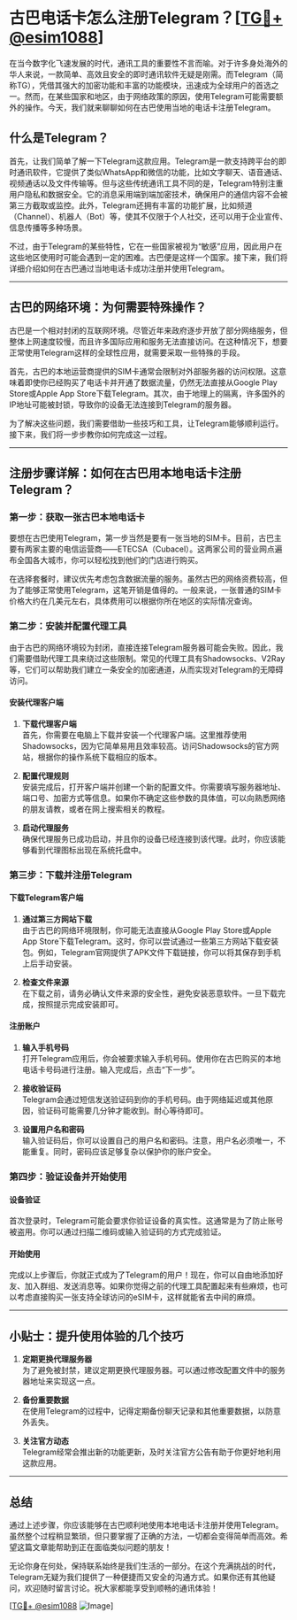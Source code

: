 # 古巴电话卡怎么注册Telegram？[[TG💪+ @esim1088](https://t.me/s/esim1088)]

在当今数字化飞速发展的时代，通讯工具的重要性不言而喻。对于许多身处海外的华人来说，一款简单、高效且安全的即时通讯软件无疑是刚需。而Telegram（简称TG），凭借其强大的加密功能和丰富的功能模块，迅速成为全球用户的首选之一。然而，在某些国家和地区，由于网络政策的原因，使用Telegram可能需要额外的操作。今天，我们就来聊聊如何在古巴使用当地的电话卡注册Telegram。

## 什么是Telegram？

首先，让我们简单了解一下Telegram这款应用。Telegram是一款支持跨平台的即时通讯软件，它提供了类似WhatsApp和微信的功能，比如文字聊天、语音通话、视频通话以及文件传输等。但与这些传统通讯工具不同的是，Telegram特别注重用户隐私和数据安全。它的消息采用端到端加密技术，确保用户的通信内容不会被第三方截取或监控。此外，Telegram还拥有丰富的功能扩展，比如频道（Channel）、机器人（Bot）等，使其不仅限于个人社交，还可以用于企业宣传、信息传播等多种场景。

不过，由于Telegram的某些特性，它在一些国家被视为“敏感”应用，因此用户在这些地区使用时可能会遇到一定的困难。古巴便是这样一个国家。接下来，我们将详细介绍如何在古巴通过当地电话卡成功注册并使用Telegram。

---

## 古巴的网络环境：为何需要特殊操作？

古巴是一个相对封闭的互联网环境。尽管近年来政府逐步开放了部分网络服务，但整体上网速度较慢，而且许多国际应用和服务无法直接访问。在这种情况下，想要正常使用Telegram这样的全球性应用，就需要采取一些特殊的手段。

首先，古巴的本地运营商提供的SIM卡通常会限制对外部服务器的访问权限。这意味着即使你已经购买了电话卡并开通了数据流量，仍然无法直接从Google Play Store或Apple App Store下载Telegram。其次，由于地理上的隔离，许多国外的IP地址可能被封锁，导致你的设备无法连接到Telegram的服务器。

为了解决这些问题，我们需要借助一些技巧和工具，让Telegram能够顺利运行。接下来，我们将一步步教你如何完成这一过程。

---

## 注册步骤详解：如何在古巴用本地电话卡注册Telegram？

### 第一步：获取一张古巴本地电话卡

要想在古巴使用Telegram，第一步当然是要有一张当地的SIM卡。目前，古巴主要有两家主要的电信运营商——ETECSA（Cubacel）。这两家公司的营业网点遍布全国各大城市，你可以轻松找到他们的门店进行购买。

在选择套餐时，建议优先考虑包含数据流量的服务。虽然古巴的网络资费较高，但为了能够正常使用Telegram，这笔开销是值得的。一般来说，一张普通的SIM卡价格大约在几美元左右，具体费用可以根据你所在地区的实际情况查询。

### 第二步：安装并配置代理工具

由于古巴的网络环境较为封闭，直接连接Telegram服务器可能会失败。因此，我们需要借助代理工具来绕过这些限制。常见的代理工具有Shadowsocks、V2Ray等，它们可以帮助我们建立一条安全的加密通道，从而实现对Telegram的无障碍访问。

#### 安装代理客户端

1. **下载代理客户端**  
   首先，你需要在电脑上下载并安装一个代理客户端。这里推荐使用Shadowsocks，因为它简单易用且效率较高。访问Shadowsocks的官方网站，根据你的操作系统下载相应的版本。

2. **配置代理规则**  
   安装完成后，打开客户端并创建一个新的配置文件。你需要填写服务器地址、端口号、加密方式等信息。如果你不确定这些参数的具体值，可以向熟悉网络的朋友请教，或者在网上搜索相关的教程。

3. **启动代理服务**  
   确保代理服务已成功启动，并且你的设备已经连接到该代理。此时，你应该能够看到代理图标出现在系统托盘中。

### 第三步：下载并注册Telegram

#### 下载Telegram客户端

1. **通过第三方网站下载**  
   由于古巴的网络环境限制，你可能无法直接从Google Play Store或Apple App Store下载Telegram。这时，你可以尝试通过一些第三方网站下载安装包。例如，Telegram官网提供了APK文件下载链接，你可以将其保存到手机上后手动安装。

2. **检查文件来源**  
   在下载之前，请务必确认文件来源的安全性，避免安装恶意软件。一旦下载完成，按照提示完成安装即可。

#### 注册账户

1. **输入手机号码**  
   打开Telegram应用后，你会被要求输入手机号码。使用你在古巴购买的本地电话卡号码进行注册。输入完成后，点击“下一步”。

2. **接收验证码**  
   Telegram会通过短信发送验证码到你的手机号码。由于网络延迟或其他原因，验证码可能需要几分钟才能收到。耐心等待即可。

3. **设置用户名和密码**  
   输入验证码后，你可以设置自己的用户名和密码。注意，用户名必须唯一，不能重复。同时，密码应该足够复杂以保护你的账户安全。

### 第四步：验证设备并开始使用

#### 设备验证

首次登录时，Telegram可能会要求你验证设备的真实性。这通常是为了防止账号被盗用。你可以通过扫描二维码或输入验证码的方式完成验证。

#### 开始使用

完成以上步骤后，你就正式成为了Telegram的用户！现在，你可以自由地添加好友、加入群组、发送消息等。如果你觉得之前的代理工具配置起来有些麻烦，也可以考虑直接购买一张支持全球访问的eSIM卡，这样就能省去中间的麻烦。

---

## 小贴士：提升使用体验的几个技巧

1. **定期更换代理服务器**  
   为了避免被封禁，建议定期更换代理服务器。可以通过修改配置文件中的服务器地址来实现这一点。

2. **备份重要数据**  
   在使用Telegram的过程中，记得定期备份聊天记录和其他重要数据，以防意外丢失。

3. **关注官方动态**  
   Telegram经常会推出新的功能更新，及时关注官方公告有助于你更好地利用这款应用。

---

## 总结

通过上述步骤，你应该能够在古巴顺利地使用本地电话卡注册并使用Telegram。虽然整个过程稍显繁琐，但只要掌握了正确的方法，一切都会变得简单而高效。希望这篇文章能帮助到正在面临类似问题的朋友！

无论你身在何处，保持联系始终是我们生活的一部分。在这个充满挑战的时代，Telegram无疑为我们提供了一种便捷而又安全的沟通方式。如果你还有其他疑问，欢迎随时留言讨论。祝大家都能享受到顺畅的通讯体验！

[[TG💪+ @esim1088](https://t.me/s/esim1088) ![Image](https://i.postimg.cc/4NQfJmqS/Snipaste-2025-05-13-00-14-12.png)]